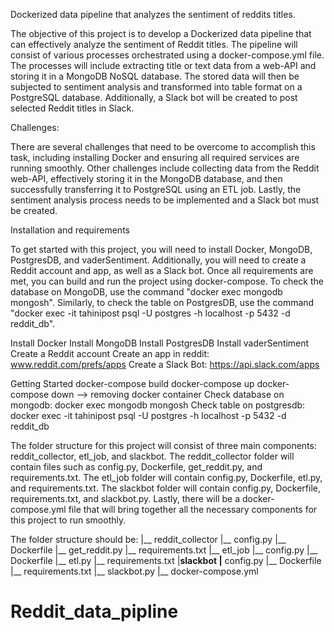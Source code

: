 
Dockerized data pipeline that analyzes the sentiment of reddits titles.

The objective of this project is to develop a Dockerized data pipeline that can effectively analyze the sentiment of Reddit titles. The pipeline will consist of various processes orchestrated using a docker-compose.yml file. The processes will include extracting title or text data from a web-API and storing it in a MongoDB NoSQL database. The stored data will then be subjected to sentiment analysis and transformed into table format on a PostgreSQL database. Additionally, a Slack bot will be created to post selected Reddit titles in Slack.

Challenges:

There are several challenges that need to be overcome to accomplish this task, including installing Docker and ensuring all required services are running smoothly. Other challenges include collecting data from the Reddit web-API, effectively storing it in the MongoDB database, and then successfully transferring it to PostgreSQL using an ETL job. Lastly, the sentiment analysis process needs to be implemented and a Slack bot must be created.

Installation and requirements

To get started with this project, you will need to install Docker, MongoDB, PostgresDB, and vaderSentiment. Additionally, you will need to create a Reddit account and app, as well as a Slack bot. Once all requirements are met, you can build and run the project using docker-compose. To check the database on MongoDB, use the command "docker exec mongodb mongosh". Similarly, to check the table on PostgresDB, use the command "docker exec -it tahinipost psql -U postgres -h localhost -p 5432 -d reddit_db".

Install Docker
Install MongoDB
Install PostgresDB
Install vaderSentiment
Create a Reddit account
Create an app in reddit: www.reddit.com/prefs/apps
Create a Slack Bot: https://api.slack.com/apps


Getting Started
docker-compose build
docker-compose up
docker-compose down --> removing docker container
Check database on mongodb: docker exec mongodb mongosh
Check table on postgresdb: docker exec -it tahinipost psql -U postgres -h localhost -p 5432 -d reddit_db




The folder structure for this project will consist of three main components: reddit_collector, etl_job, and slackbot. The reddit_collector folder will contain files such as config.py, Dockerfile, get_reddit.py, and requirements.txt. The etl_job folder will contain config.py, Dockerfile, etl.py, and requirements.txt. The slackbot folder will contain config.py, Dockerfile, requirements.txt, and slackbot.py. Lastly, there will be a docker-compose.yml file that will bring together all the necessary components for this project to run smoothly.

The folder structure should be:
|__ reddit_collector
    |__ config.py
    |__ Dockerfile 
    |__ get_reddit.py
    |__ requirements.txt 
|__ etl_job
    |__ config.py
    |__ Dockerfile
    |__ etl.py
    |__ requirements.txt
|__slackbot
    |__ config.py
    |__ Dockerfile
    |__ requirements.txt
    |__ slackbot.py
|__ docker-compose.yml
 

# Reddit_data_pipline
